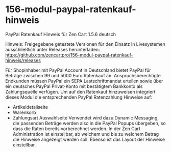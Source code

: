 # 156-modul-paypal-ratenkauf-hinweis
PayPal Ratenkauf Hinweis für Zen Cart 1.5.6 deutsch

Hinweis: 
Freigegebene getestete Versionen für den Einsatz in Livesystemen ausschließlich unter Releases herunterladen:
https://github.com/zencartpro/156-modul-paypal-ratenkauf-hinweis/releases

Für Shopinhaber mit PayPal Account in Deutschland bietet PayPal für Beträge zwischen 99 und 5000 Euro Ratenkauf an.
Anspruchsberechtigte Endkunden müssen PayPal ein SEPA Lastschriftmandat erteilen sowie über ein deutsches PayPal Privat-Konto mit bestätigtem Bankkonto als Zahlungsquelle verfügen.
Um auf den Ratenkauf hinzuweisen integriert dieses Modul die entsprechenden PayPal Ratenzahlung Hinweise auf:
- Artikeldetailseite
- Warenkorb
- Zahlungsart Auswahlseite
Verwendet wird dazu Dynamic Messaging, die passenden Beträge werden also in die PayPal Popups übergeben, so dass die Raten bereits vorberechnet werden.
In der Zen Cart Administration ist einstellbar, ab welchem und bis zu welchem Betrag die Hinweise angezeigt werden soll. Ebenso ist das Layout der Hinweise einstellbar.
